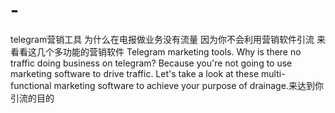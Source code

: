 # -
telegram营销工具 为什么在电报做业务没有流量 因为你不会利用营销软件引流 来看看这几个多功能的营销软件 Telegram marketing tools. Why is there no traffic doing business on telegram? Because you're not going to use marketing software to drive traffic. Let's take a look at these multi-functional marketing software to achieve your purpose of drainage.来达到你引流的目的 
